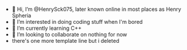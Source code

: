 - 👋 Hi, I’m @HenrySck075, later known online in most places as Henry Spheria
- 👀 I’m interested in doing coding stuff when I'm bored
- 🌱 I’m currently learning C++
- 💞️ I’m looking to collaborate on nothing for now
- there's one more template line but i deleted

<!---
HenrySck075/HenrySck075 is a ✨ special ✨ repository because its `README.md` (this file) appears on your GitHub profile.
You can click the Preview link to take a look at your changes.

don't
--->
